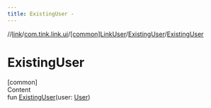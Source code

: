 ```yaml
---
title: ExistingUser -
---
```

//[link](../../../index.md)/[com.tink.link.ui](../../index.md)/[[common]LinkUser](../index.md)/[ExistingUser](index.md)/[ExistingUser](-existing-user.md)



# ExistingUser  
[common]  
Content  
fun [ExistingUser](-existing-user.md)(user: [User](../../../com.tink.model.user/[common]-user/index.md))  



